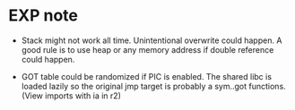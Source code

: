 # EXP note

* Stack might not work all time. Unintentional overwrite could happen.
A good rule is to use heap or any memory address if double reference could happen.

* GOT table could be randomized if PIC is enabled. The shared libc is loaded lazily so the original jmp target is probably a sym..got functions. (View imports with ia in r2)


